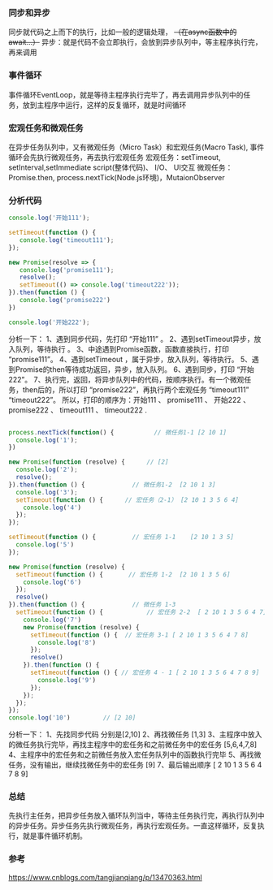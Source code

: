 ### 同步和异步
同步就代码之上而下的执行，比如一般的逻辑处理， ~~（在async函数中的await...）~~
异步：就是代码不会立即执行，会放到异步队列中，等主程序执行完，再来调用

### 事件循环
事件循环EventLoop，就是等待主程序执行完毕了，再去调用异步队列中的任务，放到主程序中运行，这样的反复循环，就是时间循环

### 宏观任务和微观任务
在异步任务队列中，又有微观任务（Micro Task）和宏观任务(Macro Task),
事件循环会先执行微观任务，再去执行宏观任务
宏观任务：setTimeout, setInterval,setImmediate script(整体代码)、 I/O、 UI交互
微观任务：Promise.then, process.nextTick(Node.js环境)，MutaionObserver

### 分析代码
```javascript
console.log('开始111');

setTimeout(function () {
   console.log('timeout111');
});

new Promise(resolve => {
   console.log('promise111');
   resolve();
   setTimeout(() => console.log('timeout222'));
}).then(function () {
   console.log('promise222')
})

console.log('开始222');

```
分析一下：
1、遇到同步代码，先打印 “开始111” 。
2、遇到setTimeout异步，放入队列，等待执行 。
3、中途遇到Promise函数，函数直接执行，打印 “promise111”。
4、遇到setTimeout ，属于异步，放入队列，等待执行。
5、遇到Promise的then等待成功返回，异步，放入队列。
6、遇到同步，打印 “开始222”。
7、执行完，返回，将异步队列中的代码，按顺序执行。有一个微观任务，then后的，所以打印 “promise222”，再执行两个宏观任务 “timeout111” “timeout222”。
所以，打印的顺序为：开始111 、 promise111 、 开始222 、 promise222 、 timeout111 、 timeout222 .

```javascript

process.nextTick(function() {           // 微任务1-1 [2 10 1]
  console.log('1');                   
})

new Promise(function (resolve) {      // [2]
  console.log('2');                   
  resolve();                          
}).then(function () {             // 微任务1-2  [2 10 1 3]         
  console.log('3');                   
  setTimeout(function () {      // 宏任务（2-1） [2 10 1 3 5 6 4]
    console.log('4')
  });
});

setTimeout(function () {          // 宏任务 1-1    [2 10 1 3 5]
  console.log('5')                    
});

new Promise(function (resolve) { 
  setTimeout(function () {       // 宏任务 1-2  [2 10 1 3 5 6]    
    console.log('6')                  
  });
  resolve()
}).then(function () {             // 微任务 1-3       
  setTimeout(function () {            // 宏任务 2-2  [ 2 10 1 3 5 6 4 7]
    console.log('7')
    new Promise(function (resolve) {
      setTimeout(function () {  // 宏任务 3-1 [ 2 10 1 3 5 6 4 7 8]
        console.log('8')
      });
      resolve()
    }).then(function () {
      setTimeout(function () { // 宏任务 4 - 1 [ 2 10 1 3 5 6 4 7 8 9]
        console.log('9')
      });
    });
  });
});
console.log('10')         // [2 10]

```
分析一下：
1、先找同步代码 分别是[2,10]
2、再找微任务 [1,3]
3、主程序中放入的微任务执行完毕，再找主程序中的宏任务和之前微任务中的宏任务 [5,6,4,7,8]
4、主程序中的宏任务和之前微任务放入宏任务队列中的函数执行完毕
5、再找微任务，没有输出，继续找微任务中的宏任务 [9]
7、最后输出顺序 [ 2 10 1 3 5 6 4 7 8 9]

### 总结

先执行主任务，把异步任务放入循环队列当中，等待主任务执行完，再执行队列中的异步任务。异步任务先执行微观任务，再执行宏观任务。一直这样循环，反复执行，就是事件循环机制。

### 参考
https://www.cnblogs.com/tangjianqiang/p/13470363.html